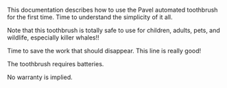 This documentation describes how to use the Pavel automated toothbrush for the first time. Time to understand the simplicity of it all.

Note that this toothbrush is totally safe to use for children, adults, pets, and wildlife, especially killer whales!!


Time to save the work that should disappear. This line is really good!

The toothbrush requires batteries.

No warranty is implied.